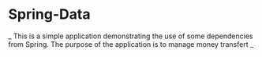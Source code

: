 # Spring-Data
_ This is a simple application demonstrating the use of some dependencies from Spring. The purpose of the application is to manage money transfert _

